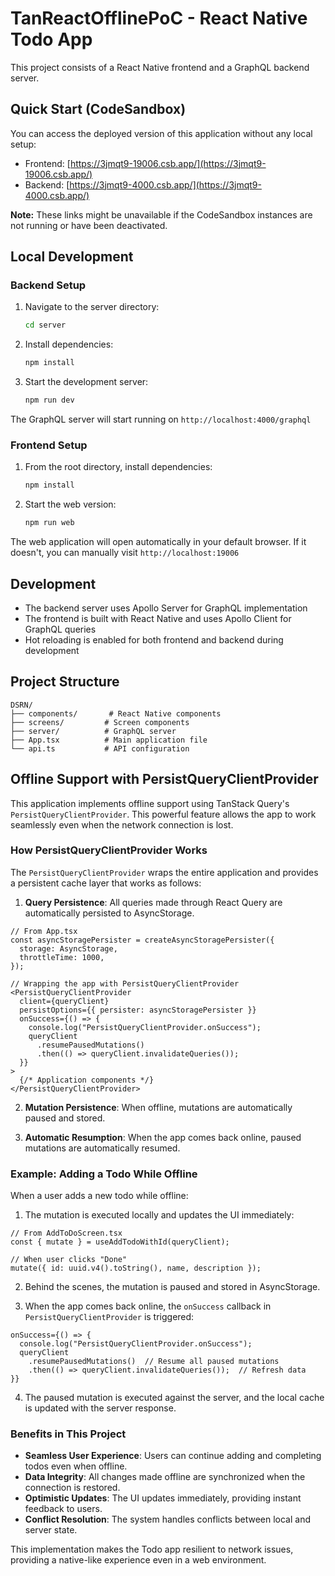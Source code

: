 # TanReactOfflinePoC - React Native Todo App

This project consists of a React Native frontend and a GraphQL backend server.

## Quick Start (CodeSandbox)

You can access the deployed version of this application without any local setup:

- Frontend: [https://3jmqt9-19006.csb.app/](https://3jmqt9-19006.csb.app/)
- Backend: [https://3jmqt9-4000.csb.app/](https://3jmqt9-4000.csb.app/)

**Note:** These links might be unavailable if the CodeSandbox instances are not running or have been deactivated.

## Local Development

### Backend Setup

1. Navigate to the server directory:

    ```bash
    cd server
    ```

2. Install dependencies:

    ```bash
    npm install
    ```

3. Start the development server:
    ```bash
    npm run dev
    ```

The GraphQL server will start running on `http://localhost:4000/graphql`

### Frontend Setup

1. From the root directory, install dependencies:

    ```bash
    npm install
    ```

2. Start the web version:
    ```bash
    npm run web
    ```

The web application will open automatically in your default browser. If it doesn't, you can manually visit `http://localhost:19006`

## Development

-   The backend server uses Apollo Server for GraphQL implementation
-   The frontend is built with React Native and uses Apollo Client for GraphQL queries
-   Hot reloading is enabled for both frontend and backend during development

## Project Structure

```
DSRN/
├── components/       # React Native components
├── screens/         # Screen components
├── server/          # GraphQL server
├── App.tsx          # Main application file
└── api.ts           # API configuration
```

## Offline Support with PersistQueryClientProvider

This application implements offline support using TanStack Query's `PersistQueryClientProvider`. This powerful feature allows the app to work seamlessly even when the network connection is lost.

### How PersistQueryClientProvider Works

The `PersistQueryClientProvider` wraps the entire application and provides a persistent cache layer that works as follows:

1. **Query Persistence**: All queries made through React Query are automatically persisted to AsyncStorage.

```tsx
// From App.tsx
const asyncStoragePersister = createAsyncStoragePersister({
  storage: AsyncStorage,
  throttleTime: 1000,
});

// Wrapping the app with PersistQueryClientProvider
<PersistQueryClientProvider
  client={queryClient}
  persistOptions={{ persister: asyncStoragePersister }}
  onSuccess={() => {
    console.log("PersistQueryClientProvider.onSuccess");
    queryClient
      .resumePausedMutations()
      .then(() => queryClient.invalidateQueries());
  }}
>
  {/* Application components */}
</PersistQueryClientProvider>
```

2. **Mutation Persistence**: When offline, mutations are automatically paused and stored.

3. **Automatic Resumption**: When the app comes back online, paused mutations are automatically resumed.

### Example: Adding a Todo While Offline

When a user adds a new todo while offline:

1. The mutation is executed locally and updates the UI immediately:

```tsx
// From AddToDoScreen.tsx
const { mutate } = useAddTodoWithId(queryClient);

// When user clicks "Done"
mutate({ id: uuid.v4().toString(), name, description });
```

2. Behind the scenes, the mutation is paused and stored in AsyncStorage.

3. When the app comes back online, the `onSuccess` callback in `PersistQueryClientProvider` is triggered:

```tsx
onSuccess={() => {
  console.log("PersistQueryClientProvider.onSuccess");
  queryClient
    .resumePausedMutations()  // Resume all paused mutations
    .then(() => queryClient.invalidateQueries());  // Refresh data
}}
```

4. The paused mutation is executed against the server, and the local cache is updated with the server response.

### Benefits in This Project

- **Seamless User Experience**: Users can continue adding and completing todos even when offline.
- **Data Integrity**: All changes made offline are synchronized when the connection is restored.
- **Optimistic Updates**: The UI updates immediately, providing instant feedback to users.
- **Conflict Resolution**: The system handles conflicts between local and server state.

This implementation makes the Todo app resilient to network issues, providing a native-like experience even in a web environment.

